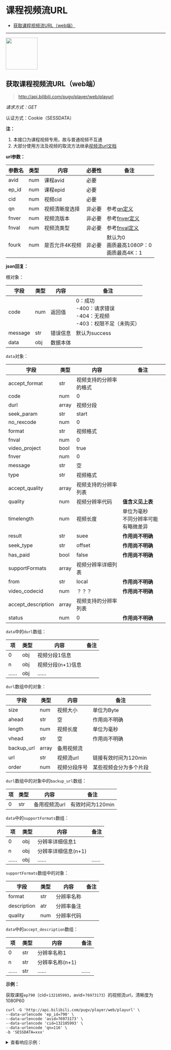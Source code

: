 # 课程视频流URL

- [获取课程视频流URL（web端）](#获取课程视频流URLweb端)

---

<img src="/imgs/download.svg" width="100" height="100"/>

## 获取课程视频流URL（web端）

> http://api.bilibili.com/pugv/player/web/playurl

*请求方式：GET*

认证方式：Cookie（SESSDATA）

**注：**

1. 本接口为课程视频专用，故与普通视频不互通
2. 大部分使用方法及视频的取流方法继承[视频流url文档](../video/videostream_url.md)

**url参数：**

| 参数名 | 类型 | 内容           | 必要性 | 备注                                                         |
| ------ | ---- | -------------- | ------ | ------------------------------------------------------------ |
| avid   | num  | 课程avid       | 必要   |                                                              |
| ep_id  | num  | 课程epid       | 必要   |                                                              |
| cid    | num  | 视频cid        | 必要   |                                                              |
| qn     | num  | 视频清晰度选择 | 非必要 | 参考[qn定义](../video/videostream_url.md#qn视频清晰度标识)   |
| fnver  | num  | 视频流版本     | 非必要 | 参考[fnver定义](../video/videostream_url.md#fnver视频流版本标识) |
| fnval  | num  | 视频流类型     | 非必要 | 参考[fnval定义](../video/videostream_url.md#fnval视频流格式标识) |
| fourk  | num  | 是否允许4K视频 | 非必要 | 默认为0<br />画质最高1080P：0<br />画质最高4K：1             |

**json回复：**

根对象：

| 字段    | 类型 | 内容     | 备注                                                         |
| ------- | ---- | -------- | ------------------------------------------------------------ |
| code    | num  | 返回值   | 0：成功 <br />-400：请求错误<br />-404：无视频<br />-403：权限不足（未购买） |
| message | str  | 错误信息 | 默认为success                                                |
| data    | obj  | 数据本体 |                                                              |

`data`对象：

| 字段               | 类型   | 内容                   | 备注                                     |
| ------------------ | ------ | ---------------------- | ---------------------------------------- |
| accept_format      | str    | 视频支持的分辨率的格式 |                                          |
| code               | num    | 0                      |                                          |
| durl               | array | 视频分段               |                                          |
| seek_param         | str    | start                  |                                          |
| no_rexcode         | num    | 0                      |                                          |
| format             | str    | 视频格式               |                                          |
| fnval              | num    | 0                      |                                          |
| video_project      | bool   | true                   |                                          |
| fnver              | num    | 0                      |                                          |
| message            | str    | 空                     |                                          |
| type               | str    | 视频格式               |                                          |
| accept_quality     | array | 视频支持的分辨率列表   |                                          |
| quality            | num    | 视频分辨率代码         | **值含义见上表**                         |
| timelength         | num    | 视频长度               | 单位为毫秒<br />不同分辨率可能有略微差异 |
| result             | str    | suee                   | **作用尚不明确**                         |
| seek_type          | str    | offset                 | **作用尚不明确**                         |
| has_paid           | bool   | false                  | **作用尚不明确**                         |
| supportFormats     | array | 视频分辨率详细列表     |                                          |
| from               | str    | local                  | **作用尚不明确**                         |
| video_codecid      | num    | ？？？                 | **作用尚不明确**                         |
| accept_description | array | 视频支持的分辨率列表   |                                          |
| status             | num    | 0                      | **作用尚不明确**                         |

`data`中的`durl`数组：

| 项   | 类型 | 内容              | 备注 |
| ---- | ---- | ----------------- | ---- |
| 0    | obj  | 视频分段1信息     |      |
| n    | obj  | 视频分段(n+1)信息 |      |
| ……   | obj  | ……                |      |

`durl`数组中的对象：

| 字段       | 类型   | 内容         | 备注                               |
| ---------- | ------ | ------------ | ---------------------------------- |
| size       | num    | 视频大小     | 单位为Byte                         |
| ahead      | str    | 空           | 作用尚不明确                       |
| length     | num    | 视频长度     | 单位为毫秒                         |
| vhead      | str    | 空           | 作用尚不明确                       |
| backup_url | array | 备用视频流   |                                    |
| url        | str    | 视频流url    | 链接有效时间为120min |
| order      | num    | 视频分段序号 | 某些视频会分为多个片段             |

`durl`数组中的对象中的`backup_url`数组：

| 项   | 类型 | 内容          | 备注             |
| ---- | ---- | ------------- | ---------------- |
| 0    | str  | 备用视频流url | 有效时间为120min |

`data`中的`supportFormats`数组：

| 项   | 类型 | 内容                | 备注 |
| ---- | ---- | ------------------- | ---- |
| 0    | obj  | 分辨率详细信息1     |      |
| n    | obj  | 分辨率详细信息(n+1) |      |
| ……   | obj  | ……                  | ……   |

`supportFormats`数组中的对象：

| 字段        | 类型 | 内容       | 备注 |
| ----------- | ---- | ---------- | ---- |
| format      | str  | 分辨率名称 |      |
| description | atr  | 分辨率备注 |      |
| quality     | num  | 分辨率代码 |      |

`data`中的`accept_description`数组：

| 项   | 类型 | 内容            | 备注 |
| ---- | ---- | --------------- | ---- |
| 0    | str  | 分辨率名称1     |      |
| n    | str  | 分辨率名称(n+1) |      |
| ……   | str  | ……              | ……   |

**示例：**

获取课程`ep790`（cid=`132105993`，avid=`76973173`）的视频流url，清晰度为1080P60

```shell
curl -G 'http://api.bilibili.com/pugv/player/web/playurl' \
--data-urlencode 'ep_id=790' \
--data-urlencode 'avid=76973173' \
--data-urlencode 'cid=132105993' \
--data-urlencode 'qn=116' \
-b 'SESSDATA=xxx'
```

<details>
<summary>查看响应示例：</summary>

```json
{
    "code": 0,
    "data": {
        "accept_format": "flv_p60,flv720_p60,flv,flv720,flv480,flv360",
        "code": 0,
        "durl": [
            {
                "size": 1105854161,
                "ahead": "",
                "length": 2222204,
                "vhead": "",
                "backup_url": [
                    "https://upos-sz-mirrorks3c.bilivideo.com/upgcxcode/93/59/132105993/132105993_da2-1-116.flv?e=ig8euxZM2rNcNbNghzTBhwdlhbNz7bUVhoNvNC8BqJIzNbfqXBvEqxTEto8BTrNvN0GvT90W5JZMkX_YN0MvXg8gNEV4NC8xNEV4N03eN0B5tZlqNxTEto8BTrNvNeZVuJ10Kj_g2UB02J0mN0B5tZlqNCNEto8BTrNvNC7MTX502C8f2jmMQJ6mqF2fka1mqx6gqj0eN0B599M=&uipk=5&nbs=1&deadline=1591596728&gen=playurl&os=ks3cbv&oi=606633803&trid=76bea9a9e56f4cb89a9aff2f8213c9acu&platform=pc&upsig=b271bf493bff32ffe62969582c8d18b4&uparams=e,uipk,nbs,deadline,gen,os,oi,trid,platform&mid=0&orderid=1,2&logo=40000000"
                ],
                "url": "https://upos-sz-mirrorks3.bilivideo.com/upgcxcode/93/59/132105993/132105993_da2-1-116.flv?e=ig8euxZM2rNcNbNghzTBhwdlhbNz7bUVhoNvNC8BqJIzNbfqXBvEqxTEto8BTrNvN0GvT90W5JZMkX_YN0MvXg8gNEV4NC8xNEV4N03eN0B5tZlqNxTEto8BTrNvNeZVuJ10Kj_g2UB02J0mN0B5tZlqNCNEto8BTrNvNC7MTX502C8f2jmMQJ6mqF2fka1mqx6gqj0eN0B599M=&uipk=5&nbs=1&deadline=1591596728&gen=playurl&os=ks3bv&oi=606633803&trid=76bea9a9e56f4cb89a9aff2f8213c9acu&platform=pc&upsig=6a8ae3711bd0bb2a484ec2427d659b14&uparams=e,uipk,nbs,deadline,gen,os,oi,trid,platform&mid=0&orderid=0,2&logo=80000000",
                "order": 1,
                "md5": ""
            }
        ],
        "seek_param": "start",
        "no_rexcode": 0,
        "format": "flv_p60",
        "fnval": 0,
        "video_project": true,
        "fnver": 0,
        "message": "",
        "type": "FLV",
        "accept_quality": [
            116,
            74,
            80,
            64,
            32,
            16
        ],
        "quality": 116,
        "timelength": 2222204,
        "result": "suee",
        "seek_type": "offset",
        "has_paid": false,
        "supportFormats": [
            {
                "format": "flv_p60",
                "description": "高清 1080P60",
                "quality": 116
            },
            {
                "format": "flv720_p60",
                "description": "高清 720P60",
                "quality": 74
            },
            {
                "format": "flv",
                "description": "高清 1080P",
                "quality": 80
            },
            {
                "format": "flv720",
                "description": "高清 720P",
                "quality": 64
            },
            {
                "format": "flv480",
                "description": "清晰 480P",
                "quality": 32
            },
            {
                "format": "flv360",
                "description": "流畅 360P",
                "quality": 16
            }
        ],
        "from": "local",
        "video_codecid": 7,
        "accept_description": [
            "高清 1080P60",
            "高清 720P60",
            "高清 1080P",
            "高清 720P",
            "清晰 480P",
            "流畅 360P"
        ],
        "status": 0
    },
    "message": "success"
}
```

</details>
